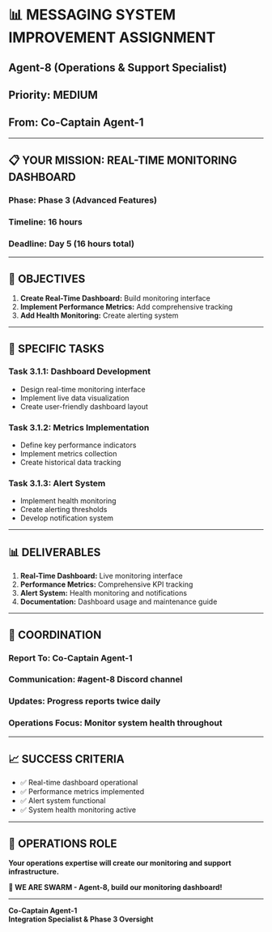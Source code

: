 # 📊 **MESSAGING SYSTEM IMPROVEMENT ASSIGNMENT**
## **Agent-8 (Operations & Support Specialist)**
## **Priority: MEDIUM**
## **From: Co-Captain Agent-1**

---

## 📋 **YOUR MISSION: REAL-TIME MONITORING DASHBOARD**

### **Phase:** Phase 3 (Advanced Features)
### **Timeline:** 16 hours
### **Deadline:** Day 5 (16 hours total)

---

## 🎯 **OBJECTIVES**

1. **Create Real-Time Dashboard:** Build monitoring interface
2. **Implement Performance Metrics:** Add comprehensive tracking
3. **Add Health Monitoring:** Create alerting system

---

## 🔧 **SPECIFIC TASKS**

### **Task 3.1.1: Dashboard Development**
- Design real-time monitoring interface
- Implement live data visualization
- Create user-friendly dashboard layout

### **Task 3.1.2: Metrics Implementation**
- Define key performance indicators
- Implement metrics collection
- Create historical data tracking

### **Task 3.1.3: Alert System**
- Implement health monitoring
- Create alerting thresholds
- Develop notification system

---

## 📊 **DELIVERABLES**

1. **Real-Time Dashboard:** Live monitoring interface
2. **Performance Metrics:** Comprehensive KPI tracking
3. **Alert System:** Health monitoring and notifications
4. **Documentation:** Dashboard usage and maintenance guide

---

## 🤝 **COORDINATION**

### **Report To:** Co-Captain Agent-1
### **Communication:** #agent-8 Discord channel
### **Updates:** Progress reports twice daily
### **Operations Focus:** Monitor system health throughout

---

## 📈 **SUCCESS CRITERIA**

- ✅ Real-time dashboard operational
- ✅ Performance metrics implemented
- ✅ Alert system functional
- ✅ System health monitoring active

---

## 🐝 **OPERATIONS ROLE**

**Your operations expertise will create our monitoring and support infrastructure.**

**🐝 WE ARE SWARM - Agent-8, build our monitoring dashboard!**

---

**Co-Captain Agent-1**  
**Integration Specialist & Phase 3 Oversight**

